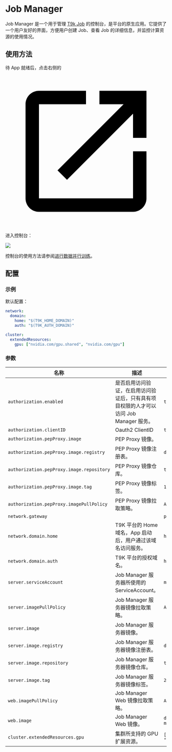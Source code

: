 # Job Manager

Job Manager 是一个用于管理 [T9k Job](https://t9k.github.io/ucman/latest/api/t9k-job/index.html) 的控制台，是平台的原生应用。它提供了一个用户友好的界面，方便用户创建 Job、查看 Job 的详细信息，并监控计算资源的使用情况。

## 使用方法

待 App 就绪后，点击右侧的 <span class="twemoji"><svg class="MuiSvgIcon-root MuiSvgIcon-colorPrimary MuiSvgIcon-fontSizeMedium css-jxtyyz" focusable="false" aria-hidden="true" viewBox="0 0 24 24" data-testid="OpenInNewIcon"><path d="M19 19H5V5h7V3H5c-1.11 0-2 .9-2 2v14c0 1.1.89 2 2 2h14c1.1 0 2-.9 2-2v-7h-2zM14 3v2h3.59l-9.83 9.83 1.41 1.41L19 6.41V10h2V3z"></path></svg></span> 进入控制台：

![](https://s2.loli.net/2024/09/27/2GTdU4RYc1JZsnQ.png)

控制台的使用方法请参阅[进行数据并行训练](https://t9k.github.io/ucman/latest/guide/train-model/dp-training.html)。

## 配置

### 示例

默认配置：

```yaml
network:
  domain:
    home: "$(T9K_HOME_DOMAIN)"
    auth: "$(T9K_AUTH_DOMAIN)"

cluster:
  extendedResources:
    gpu: ["nvidia.com/gpu.shared", "nvidia.com/gpu"]
```

<!-- 其中 -->

### 参数

| 名称                                      | 描述                                                                                  | 值                                            |
| ----------------------------------------- | ------------------------------------------------------------------------------------- | --------------------------------------------- |
| `authorization.enabled`                   | 是否启用访问验证，在启用访问验证后，只有具有项目权限的人才可以访问 Job Manager 服务。 | `true`                                        |
| `authorization.clientID`                  | Oauth2 ClientID                                                                       | `t9k-client`                                  |
| `authorization.pepProxy.image`            | PEP Proxy 镜像。                                                                      |                                               |
| `authorization.pepProxy.image.registry`   | PEP Proxy 镜像注册表。                                                                | `docker.io`                                   |
| `authorization.pepProxy.image.repository` | PEP Proxy 镜像仓库。                                                                  | `t9kpublic/pep-proxy`                         |
| `authorization.pepProxy.image.tag`        | PEP Proxy 镜像标签。                                                                  | `1.0.12`                                      |
| `authorization.pepProxy.imagePullPolicy`  | PEP Proxy 镜像拉取策略。                                                              | `Always`                                      |
| `network.gateway`                         |                                                                                       | `project-gateway`                             |
| `network.domain.home`                     | T9K 平台的 Home 域名，App 启动后，用户通过该域名访问服务。                            | `https://home.sample.t9kcloud.cn`             |
| `network.domain.auth`                     | T9K 平台的授权域名。                                                                  | `https://auth.sample.t9kcloud.cn`             |
| `server.serviceAccount`                   | Job Manager 服务器所使用的 ServiceAccount。                                           | `managed-project-sa`                          |
| `server.imagePullPolicy`                  | Job Manager 服务器镜像拉取策略。                                                      | `Always`                                      |
| `server.image`                            | Job Manager 服务器镜像。                                                              |                                               |
| `server.image.registry`                   | Job Manager 服务器镜像注册表。                                                        | `docker.io`                                   |
| `server.image.repository`                 | Job Manager 服务器镜像仓库。                                                          | `t9kpublic/job-manager-server`                |
| `server.image.tag`                        | Job Manager 服务器镜像标签。                                                          | `240715`                                      |
| `web.imagePullPolicy`                     | Job Manager Web 镜像拉取策略。                                                        | `Always`                                      |
| `web.image`                               | Job Manager Web 镜像。                                                                | `docker.io/t9kpublic/job-manager-web:240715`  |
| `cluster.extendedResources.gpu`           | 集群所支持的 GPU 扩展资源。                                                           | `["nvidia.com/gpu.shared", "nvidia.com/gpu"]` |

